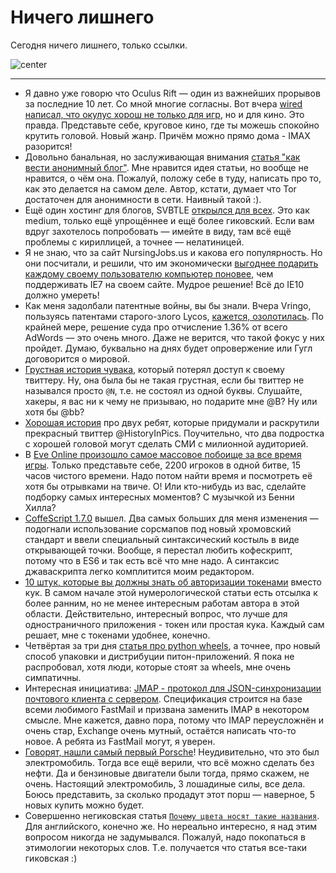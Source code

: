 # Ничего лишнего

Сегодня ничего лишнего, только ссылки.

![center](http://i.imgur.com/rwgofMx.png)

----

* Я давно уже говорю что Oculus Rift — один из важнейших прорывов за последние 10 лет. Со мной многие согласны. Вот вчера [wired написал, что окулус хорош не только  для игр](http://www.wired.com/underwire/2014/01/oculus-movies/), но и для кино. Это правда. Представьте себе, круговое кино, где ты можешь спокойно крутить головой. Новый жанр. Причём можно прямо дома - IMAX разорится!
* Довольно банальная, но заслуживающая внимания [статья "как вести анонимный блог"](http://untraceableblog.com/). Мне нравится идея статьи, но вообще не нравится, о чём она. Пожалуй, положу себе в туду, написать про то, как это делается на самом деле. Автор, кстати, думает что Tor достаточен для анонимности в сети. Наивный такой :).
* Ещё один хостинг для блогов, SVBTLE [открылся для всех](http://blog.svbtle.com/open-for-everyone). Это как medium, только ещё упрощённее и ещё более гиковский. Если вам вдруг захотелось попробовать — имейте в виду, там всё ещё проблемы с кириллицей, а точнее — нелатиницей.
* Я не знаю, что за сайт NursingJobs.us и какова его популярность. Но они посчитали, и решили, что им экономически [выгоднее подарить каждому своему пользователю компьютер поновее](http://www.nursingjobs.us/blog/ie7-users-we-need-to-talk/), чем поддерживать IE7 на своем сайте. Мудрое решение! Всё до IE10 должно умереть!
* Как меня задолбали патентные войны, вы бы знали. Вчера Vringo, пользуясь патентами старого-злого Lycos, [кажется, озолотилась](http://arstechnica.com/tech-policy/2014/01/court-orders-google-to-pay-1-36-of-adwords-revenue-for-infringing-patents/). По крайней мере, решение суда про отчисление 1.36% от всего AdWords — это очень много. Даже не верится, что такой фокус у них пройдет. Думаю, буквально на днях будет опровержение или Гугл договорится о мировой.
* [Грустная история чувака](https://medium.com/p/24eb09e026dd), который потерял доступ к своему твиттеру. Ну, она была бы не такая грустная, если бы твиттер не назывался просто `@N`, т.е. не состоял из одной буквы. Слушайте, хакеры, я вас ни к чему не призываю, но подарите мне @B? Ну или хотя бы @bb?
* [Хорошая история](http://www.theatlantic.com/technology/archive/2014/01/the-2-teenagers-who-run-the-wildly-popular-twitter-feed-historyinpics/283291/?utm_content=buffer53a51&utm_source=twitter.com) про двух ребят, которые придумали и раскрутили прекрасный твиттер @HistoryInPics. Поучительно, что два подростка с хорошей головой могут сделать СМИ с милионной аудиторией.
* В [Eve Online произошло самое массовое побоище за все время игры](http://www.polygon.com/2014/1/28/5352774/eve-online-wages-largest-battle-in-its-10-year-history). Только представьте себе, 2200 игроков в одной битве, 15 часов чистого времени. Надо потом найти время и посмотреть её хотя бы отрывками на твиче. О! Или кто-нибудь из вас, сделайте подборку самых интересных моментов? С музычкой из Бенни Хилла?
* [CoffeScript 1.7.0](http://coffeescript.org/#changelog) вышел. Два самых больших для меня изменения — подогнали использование сорсмапов под новый хромовский стандарт и ввели специальный синтаксический костыль в виде открывающей точки. Вообще, я перестал любить кофескрипт, потому что в ES6 и так есть всё что мне надо. А синтаксис джаваскрипта легко комплитится моим редактором.
* [10 штук, которые вы должны знать об авторизации токенами](http://blog.auth0.com/2014/01/27/ten-things-you-should-know-about-tokens-and-cookies) вместо кук. В самом начале этой нумерологической статьи есть отсылка к более ранним, но не менее интересным работам автора в этой области. Действительно, интересный вопрос, что лучше для одностраничного приложения - токен или простая кука. Каждый сам решает, мне с токенами удобнее, конечно.
* Четвёртая за три дня [статья про python wheels](https://rhodecode.com/blog/45/how-we-improved-python-packaging-distribution), а точнее, про новый способ упаковки и дистрибуции питон-приложений. Я пока не распробовал, хотя люди, которые стоят за wheels, мне очень симпатичны.
* Интересная инициатива: [JMAP - протокол для JSON-синхронизации почтового клиента с сервером](http://jmap.io/). Спецификация строится на базе всеми любимого FastMail и призвана заменить IMAP в некотором смысле. Мне кажется, давно пора, потому что IMAP переусложнён и очень стар, Exchange очень мутный, остаётся написать что-то новое. А ребята из FastMail могут, я уверен.
* [Говорят, нашли самый первый Porsche](http://ca.finance.yahoo.com/news/first-ever-porsche-rediscovered-electric-power-1898-200915772.html)! Неудивительно, что это был электромобиль. Тогда все ещё верили, что всё можно сделать без нефти. Да и бензиновые двигатели были тогда, прямо скажем, не очень. Настоящий электромобиль, 3 лошадиные силы, все дела. Боюсь представить, за сколько продадут этот порш — наверное, 5 новых купить можно будет.
* Совершенно негиковская статья [`Почему цвета носят такие названия`](http://gizmodo.com/how-the-colors-got-their-names-1510522700). Для английского, конечно же. Но нереально интересно, я над этим вопросом никогда не задумывался. Пожалуй, надо покопаться в этимологии некоторых слов. Т.е. получается что статья все-таки гиковская :)
